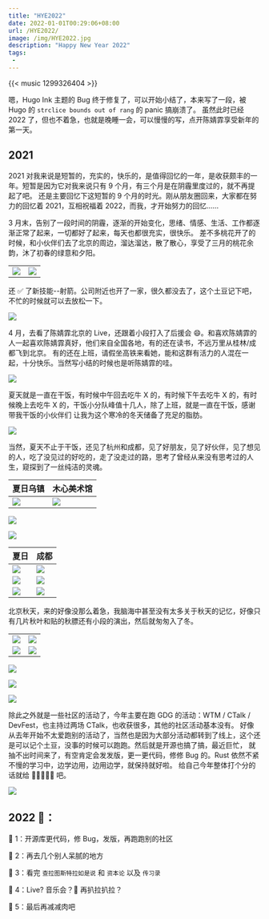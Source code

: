 ```yaml
---
title: "HYE2022"
date: 2022-01-01T00:29:06+08:00
url: /HYE2022/
image: /img/HYE2022.jpg
description: "Happy New Year 2022"
tags:
 -
---
```


{{< music 1299326404 >}}

嗯，Hugo Ink 主题的 Bug 终于修复了，可以开始小结了，本来写了一段，被 Hugo 的 `strclice bounds out of rang` 的 panic 搞崩溃了。 
虽然此时已经 2022 了，但也不着急，也就是晚睡一会，可以慢慢的写，点开陈婧霏享受新年的第一天。

## 2021

2021 对我来说是短暂的，充实的，快乐的，是值得回忆的一年，是收获颇丰的一年。短暂是因为它对我来说只有 9 个月，有三个月是在阴霾里度过的，就不再提起了吧。
还是主要回忆下这短暂的 9 个月的时光。刚从朋友圈回来，大家都在努力的回忆着 2021，互相祝福着 2022，而我，才开始努力的回忆......

3 月末，告别了一段时间的阴霾，逐渐的开始变化，思绪、情感、生活、工作都逐渐正常了起来，一切都好了起来，每天也都很充实，很快乐。
差不多桃花开了的时候，和小伙伴们去了北京的周边，溜达溜达，散了散心，享受了三月的桃花余韵，沐了初春的绿意和夕阳。

|       |       |
| ----  | ----  |
| ![](/img/2021-summary/001.png)  | ![](/img/2021-summary/002.png) |

还 ✅ 了新技能--射箭。公司附近也开了一家，很久都没去了，这个土豆记下吧，不忙的时候就可以去放松一下。

![](/img/2021-summary/003.jpg)

4 月，去看了陈婧霏北京的 Live，还跟着小段打入了后援会 😄。和喜欢陈婧霏的人一起喜欢陈婧霏真好，他们来自全国各地，有的还在读书，不远万里从桂林/成都飞到北京。
有的还在上班，请假坐高铁来看她，能和这群有活力的人混在一起，十分快乐。当然写小结的时候也是听陈婧霏的哇。

![](/img/2021-summary/004.jpg)

夏天就是一直在干饭，有时候中午回去吃牛 X 的，有时候下午去吃牛 X 的，有时候晚上去吃牛 X 的，干饭小分队峰值十几人，除了上班，就是一直在干饭，感谢带我干饭的小伙伴们
让我为这个寒冷的冬天储备了充足的脂肪。

![](/img/2021-summary/005.jpg) 

当然，夏天不止于干饭，还见了杭州和成都，见了好朋友，见了好伙伴，见了想见的人，吃了没见过的好吃的，走了没走过的路，思考了曾经从来没有思考过的人生，窥探到了一丝纯洁的灵魂。

|   夏日乌镇   |   木心美术馆    |
| ----  | ----  |
| ![](/img/2021-summary/012.png)  | ![](/img/2021-summary/013.png) |

![](/img/2021-summary/014.jpg)

![](/img/2021-summary/015.jpg)

|   夏日   |   成都    |
| ----  | ----  |
| ![](/img/2021-summary/006.jpg)  | ![](/img/2021-summary/007.jpg) |
| ![](/img/2021-summary/008.jpg)  | ![](/img/2021-summary/009.jpg) |
| ![](/img/2021-summary/010.jpg)  | ![](/img/2021-summary/011.jpg) |

北京秋天，来的好像没那么着急，我脑海中甚至没有太多关于秋天的记忆，好像只有几片秋叶和贴的秋膘还有小段的演出，然后就匆匆入了冬。

|       |       |
| ----  | ----  |
| ![](/img/2021-summary/016.jpg)  | ![](/img/2021-summary/017.jpg) |
| ![](/img/2021-summary/018.jpg)  | ![](/img/2021-summary/019.jpg) |

![](/img/2021-summary/020.jpg)

![](/img/2021-summary/021.jpg)

![](/img/2021-summary/022.jpg)

除此之外就是一些社区的活动了，今年主要在跑 GDG 的活动：WTM / CTalk / DevFest，也主持过两场 CTalk，也收获很多，其他的社区活动基本没有。
好像从去年开始不太爱跑别的活动了，当然也是因为大部分活动都转到了线上，这个还是可以记个土豆，没事的时候可以跑跑。然后就是开源也搞了搞，最近巨忙，
就抽不出时间来了，有空肯定会发发版，更一更代码，修修 Bug 的。Rust 依然不紧不慢的学习中，边学边用，边用边学，就保持就好啦。
给自己今年整体打个分的话就给 🌟🌟🌟🌟✨ 吧。

![](/img/github-wrapped.png)

## 2022 🥔：

🥔 1：开源库更代码，修 Bug，发版，再跑跑别的社区

🥔 2：再去几个别人呆腻的地方

🥔 3：看完 `查拉图斯特拉如是说` 和 `资本论` 以及 `传习录`

🥔 4：Live? 音乐会？🎸 再扒拉扒拉？

🥔 5：最后再减减肉吧